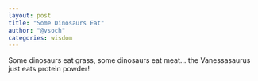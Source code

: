 ```yaml
---
layout: post
title: "Some Dinosaurs Eat"
author: "@vsoch"
categories: wisdom
---
```


Some dinosaurs eat grass, some dinosaurs eat meat... the Vanessasaurus just eats protein powder!
